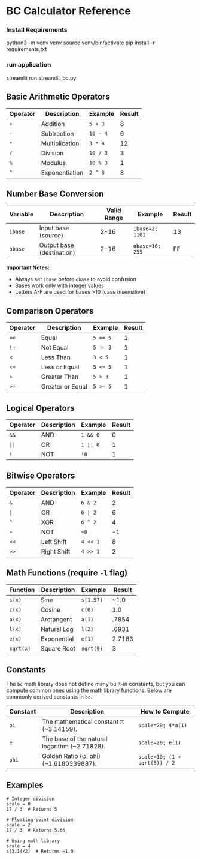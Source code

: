 
# BC Calculator Reference

### Install Requirements
  python3 -m venv venv
  source venv/bin/activate
  pip install -r requirements.txt

### run application
  streamlit run streamlit_bc.py
  

## Basic Arithmetic Operators

| Operator | Description      | Example     | Result |
|----------|------------------|-------------|--------|
| `+`      | Addition         | `5 + 3`     | 8      |
| `-`      | Subtraction      | `10 - 4`    | 6      |
| `*`      | Multiplication   | `3 * 4`     | 12     |
| `/`      | Division         | `10 / 3`    | 3      |
| `%`      | Modulus          | `10 % 3`    | 1      |
| `^`      | Exponentiation   | `2 ^ 3`     | 8      |

## Number Base Conversion

| Variable | Description               | Valid Range | Example               | Result |
|----------|---------------------------|-------------|-----------------------|--------|
| `ibase`  | Input base (source)       | 2-16        | `ibase=2; 1101`       | 13     |
| `obase`  | Output base (destination) | 2-16        | `obase=16; 255`       | FF     |

**Important Notes:**
- Always set `ibase` before `obase` to avoid confusion
- Bases work only with integer values
- Letters A-F are used for bases >10 (case insensitive)


## Comparison Operators

| Operator | Description       | Example     | Result |
|----------|------------------|-------------|--------|
| `==`     | Equal            | `5 == 5`    | 1      |
| `!=`     | Not Equal        | `5 != 3`    | 1      |
| `<`      | Less Than        | `3 < 5`     | 1      |
| `<=`     | Less or Equal    | `5 <= 5`    | 1      |
| `>`      | Greater Than     | `5 > 3`     | 1      |
| `>=`     | Greater or Equal | `5 >= 5`    | 1      |

## Logical Operators

| Operator | Description | Example      | Result |
|----------|-------------|--------------|--------|
| `&&`     | AND         | `1 && 0`     | 0      |
| `\|\|`   | OR          | `1 \|\| 0`   | 1      |
| `!`      | NOT         | `!0`         | 1      |

## Bitwise Operators

| Operator | Description | Example   | Result |
|----------|-------------|-----------|--------|
| `&`      | AND         | `6 & 2`   | 2      |
| `\|`     | OR          | `6 \| 2`  | 6      |
| `^`      | XOR         | `6 ^ 2`   | 4      |
| `~`      | NOT         | `~0`      | -1     |
| `<<`     | Left Shift  | `4 << 1`  | 8      |
| `>>`     | Right Shift | `4 >> 1`  | 2      |

## Math Functions (require `-l` flag)

| Function | Description      | Example       | Result      |
|----------|------------------|---------------|-------------|
| `s(x)`   | Sine             | `s(1.57)`     | ~1.0        |
| `c(x)`   | Cosine           | `c(0)`        | 1.0         |
| `a(x)`   | Arctangent       | `a(1)`        | .7854       |
| `l(x)`   | Natural Log      | `l(2)`        | .6931       |
| `e(x)`   | Exponential      | `e(1)`        | 2.7183      |
| `sqrt(x)`| Square Root      | `sqrt(9)`     | 3           |


## Constants

The `bc` math library does not define many built-in constants, but you can compute common ones using the math library functions. Below are commonly derived constants in `bc`.

| Constant | Description | How to Compute                                         |
|----------|-------------|--------------------------------------------------------|
| `pi` | The mathematical constant π (~3.14159). | `scale=20; 4*a(1)`             |
| `e` | The base of the natural logarithm (~2.71828). | `scale=20; e(1)`          |
| `phi` | Golden Ratio (φ, phi) (~1.6180339887). | `scale=10; (1 + sqrt(5)) / 2`  |


## Examples

```bc
# Integer division
scale = 0
17 / 3  # Returns 5

# Floating-point division
scale = 2
17 / 3  # Returns 5.66

# Using math library
scale = 4
s(3.14/2)  # Returns ~1.0
